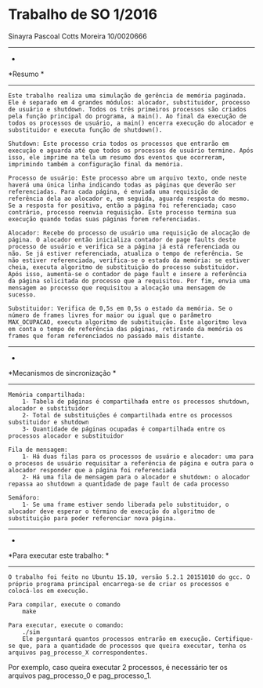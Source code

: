 # Trabalho de SO 1/2016
Sinayra Pascoal Cotts Moreira 		10/0020666

*******************************************
*
*Resumo
*
*******************************************
	Este trabalho realiza uma simulação de gerência de memória paginada. Ele é separado em 4 grandes módulos: alocador, substituidor, processo de usuário e shutdown. Todos os três primeiros processos são criados pela função principal do programa, a main(). Ao final da execução de todos os processos de usuário, a main() encerra execução do alocador e substituidor e executa função de shutdown().

	Shutdown: Este processo cria todos os processos que entrarão em execução e aguarda até que todos os processos de usuário termine. Após isso, ele imprime na tela um resumo dos eventos que ocorreram, imprimindo também a configuração final da memória.

	Processo de usuário: Este processo abre um arquivo texto, onde neste haverá uma única linha indicando todas as páginas que deverão ser referenciadas. Para cada página, é enviada uma requisição de referência dela ao alocador e, em seguida, aguarda resposta do mesmo. Se a resposta for positiva, então a página foi referenciada; caso contrário, processo reenvia requisição. Este processo termina sua execução quando todas suas páginas forem referenciadas.

	Alocador: Recebe do processo de usuário uma requisição de alocação de página. O alocador então inicializa contador de page faults deste processo de usuário e verifica se a página já está referenciada ou não. Se já estiver referenciada, atualiza o tempo de referência. Se não estiver referenciada, verifica-se o estado da memória: se estiver cheia, executa algoritmo de substituição do processo substituidor. Após isso, aumenta-se o contador de page fault e insere a referência da página solicitada do processo que a requisitou. Por fim, envia uma mensagem ao processo que requisitou a alocação uma mensagem de sucesso.

	Substituidor: Verifica de 0,5s em 0,5s o estado da memória. Se o número de frames livres for maior ou igual que o parâmetro MAX_OCUPACAO, executa algoritmo de substituição. Este algoritmo leva em conta o tempo de referência das páginas, retirando da memória os frames que foram referenciados no passado mais distante.


*******************************************
*
*Mecanismos de sincronização
*
*******************************************
	Memória compartilhada: 
		1- Tabela de páginas é compartilhada entre os processos shutdown, alocador e substituidor
		2- Total de substituições é compartilhada entre os processos substituidor e shutdown
		3- Quantidade de páginas ocupadas é compartilhada entre os processos alocador e substituidor

	Fila de mensagem:
		1- Há duas filas para os processos de usuário e alocador: uma para o procesos de usuário requisitar a referência de página e outra para o alocador responder que a página foi referenciada
		2- Há uma fila de mensagem para o alocador e shutdown: o alocador repassa ao shutdown a quantidade de page fault de cada processo

	Semáforo:
		1- Se uma frame estiver sendo liberada pelo substituidor, o alocador deve esperar o término de execução do algoritmo de substituição para poder referenciar nova página.



*******************************************
*
*Para executar este trabalho:
*
*******************************************
	O trabalho foi feito no Ubuntu 15.10, versão 5.2.1 20151010 do gcc. O próprio programa principal encarrega-se de criar os processos e colocá-los em execução.

	Para compilar, execute o comando
		make

	Para executar, execute o comando:
		./sim
		Ele perguntará quantos processos entrarão em execução. Certifique-se que, para a quantidade de processos que queira executar, tenha os arquivos pag_processo_X correspondentes.
Por exemplo, caso queira executar 2 processos, é necessário ter os arquivos pag_processo_0 e pag_processo_1.
